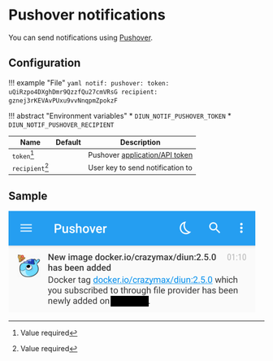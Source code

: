 # Pushover notifications

You can send notifications using [Pushover](https://pushover.net/).

## Configuration

!!! example "File"
    ```yaml
    notif:
      pushover:
        token: uQiRzpo4DXghDmr9QzzfQu27cmVRsG
        recipient: gznej3rKEVAvPUxu9vvNnqpmZpokzF
    ```

!!! abstract "Environment variables"
    * `DIUN_NOTIF_PUSHOVER_TOKEN`
    * `DIUN_NOTIF_PUSHOVER_RECIPIENT`

| Name               | Default       | Description   |
|--------------------|---------------|---------------|
| `token`[^1]        |               | Pushover [application/API token](https://pushover.net/api#registration) |
| `recipient`[^1]    |               | User key to send notification to |

## Sample

![](../assets/notif/pushover.png)

[^1]: Value required

